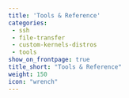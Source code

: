 ```yaml
---
title: 'Tools & Reference' 
categories:
 - ssh
 - file-transfer
 - custom-kernels-distros
 - tools
show_on_frontpage: true
title_short: "Tools & Reference"
weight: 150
icon: "wrench"
---
```



